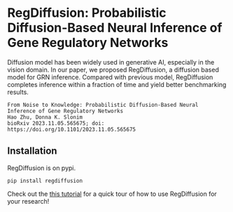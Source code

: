 # RegDiffusion: Probabilistic Diffusion-Based Neural Inference of Gene Regulatory Networks

Diffusion model has been widely used in generative AI, especially in the vision domain. In our paper, we proposed RegDiffusion, a diffusion based model for GRN inference. Compared with previous model, RegDiffusion completes inference within a fraction of time and yield better benchmarking results.

```
From Noise to Knowledge: Probabilistic Diffusion-Based Neural Inference of Gene Regulatory Networks
Hao Zhu, Donna K. Slonim
bioRxiv 2023.11.05.565675; doi: https://doi.org/10.1101/2023.11.05.565675
```


## Installation

RegDiffusion is on pypi.

```
pip install regdiffusion
```



Check out the [this tutorial](https://tuftsbcb.github.io/RegDiffusion/quick_tour.html) for a quick tour of how to use RegDiffusion for your research!

